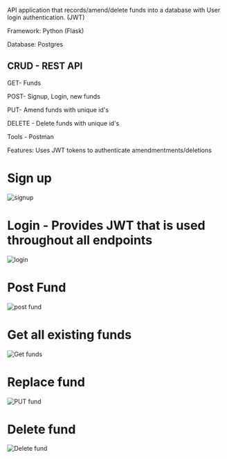API application that records/amend/delete funds into a database with User login authentication. (JWT)

Framework: Python (Flask)

Database: Postgres

## CRUD - REST API

GET- Funds 

POST- Signup, Login, new funds

PUT- Amend funds with unique id's

DELETE - Delete funds with unique id's

Tools - Postman

Features: Uses JWT tokens to authenticate amendmentments/deletions

# Sign up 
![signup](https://github.com/ronaldkwan93/API_funds/assets/132134496/db5412d1-26bd-4c4c-9155-e23456157110)

# Login - Provides JWT that is used throughout all endpoints
![login](https://github.com/ronaldkwan93/API_funds/assets/132134496/d9ea5416-7219-41ef-977c-f0e901b8b3c9)

# Post Fund
![post fund](https://github.com/ronaldkwan93/API_funds/assets/132134496/878f2b3c-6f1a-4605-b221-4521c2dee328)

# Get all existing funds
![Get funds](https://github.com/ronaldkwan93/API_funds/assets/132134496/555fe09a-9fa6-45e4-a065-0d75a58a28bc)

# Replace fund
![PUT fund](https://github.com/ronaldkwan93/API_funds/assets/132134496/315a5655-bbb7-4617-a3bf-85a4cb75de5c)

# Delete fund
![Delete fund](https://github.com/ronaldkwan93/API_funds/assets/132134496/0f47bb11-919d-4067-bd26-c4d7f21fb7d1)
